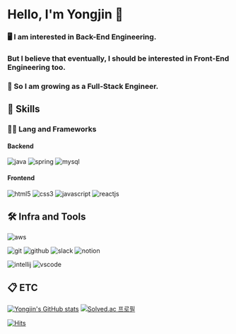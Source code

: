 <!-- Header -->

# Hello, I'm Yongjin 👏

### 🖥 I am interested in Back-End Engineering.
### But I believe that eventually, I should be interested in Front-End Engineering too.
### 🌱 So I am growing as a Full-Stack Engineer.



<!-- Body -->

## 🦾 Skills
### 🧑‍💻 Lang and Frameworks

#### Backend
<!-- Oracle의 요청으로 Java 로고가 Simple Icons에서 삭제되었기에 대신 OpenJDK의 로고를 사용 -->
![java](https://img.shields.io/badge/java-ffffff.svg?&style=for-the-badge&logo=openjdk&logoColor=black)
![spring](https://img.shields.io/badge/spring-6DB33F.svg?&style=for-the-badge&logo=spring&logoColor=white)
![mysql](https://img.shields.io/badge/mysql-4479A1.svg?&style=for-the-badge&logo=mysql&logoColor=white)

#### Frontend
![html5](https://img.shields.io/badge/html5-E34F26.svg?&style=for-the-badge&logo=html5&logoColor=white)
![css3](https://img.shields.io/badge/css3-1572B6.svg?&style=for-the-badge&logo=css3&logoColor=white)
![javascript](https://img.shields.io/badge/javascript-F7DF1E.svg?&style=for-the-badge&logo=javascript&logoColor=white)
![reactjs](https://img.shields.io/badge/React-20232A?style=for-the-badge&logo=react&logoColor=61DAFB)


## 🛠️ Infra and Tools

![aws](https://img.shields.io/badge/aws-232F3E.svg?&style=for-the-badge&logo=amazonaws&logoColor=white)

![git](https://img.shields.io/badge/git-F05032.svg?&style=for-the-badge&logo=git&logoColor=white)
![github](https://img.shields.io/badge/github-181717.svg?&style=for-the-badge&logo=github&logoColor=white)
![slack](https://img.shields.io/badge/slack-4A154B.svg?&style=for-the-badge&logo=slack&logoColor=white)
![notion](https://img.shields.io/badge/notion-000000.svg?&style=for-the-badge&logo=notion&logoColor=white)

![intellij](https://img.shields.io/badge/intellij-000000.svg?&style=for-the-badge&logo=intellijidea&logoColor=white)
![vscode](https://img.shields.io/badge/vscode-007ACC.svg?&style=for-the-badge&logo=visualstudiocode&logoColor=white)

## 📋 ETC

[![Yongjin's GitHub stats](https://github-readme-stats.vercel.app/api?username=yjlee0235)](https://github.com/anuraghazra/github-readme-stats)
[![Solved.ac 프로필](http://mazassumnida.wtf/api/v2/generate_badge?boj=yjlee235)](https://solved.ac/profile/yjlee235)

[![Hits](https://hits.seeyoufarm.com/api/count/incr/badge.svg?url=https%3A%2F%2Fgithub.com%2Fyjlee0235&count_bg=%2379C83D&title_bg=%23555555&icon=&icon_color=%23E7E7E7&title=hits&edge_flat=false)](https://hits.seeyoufarm.com)
